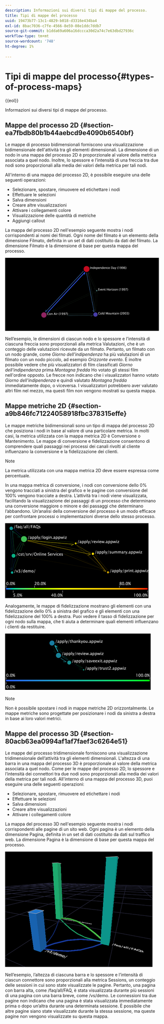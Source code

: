 ```yaml
---
description: Informazioni sui diversi tipi di mappe del processo.
title: Tipi di mappe del processo
uuid: 19473b77-13c1-4829-b018-d3316e434ba4
exl-id: 8bac7036-c7fe-4566-8e59-08e1ddc7ddb7
source-git-commit: b1dda69a606a16dccca30d2a74c7e63dbd27936c
workflow-type: tm+mt
source-wordcount: '748'
ht-degree: 1%

---
```


# Tipi di mappe del processo{#types-of-process-maps}

{{eol}}

Informazioni sui diversi tipi di mappe del processo.

## Mappe del processo 2D {#section-ea7fbdb80b1b44aebcd9e4090b6540bf}

Le mappe di processo bidimensionali forniscono una visualizzazione bidimensionale dell&#39;attività tra gli elementi dimensionali. La dimensione di un nodo in una mappa del processo 2D è proporzionale al valore della metrica associata a quel nodo. Inoltre, lo spessore e l’intensità di una freccia tra due nodi sono proporzionali alla media dei valori della metrica per tali nodi.

All&#39;interno di una mappa del processo 2D, è possibile eseguire una delle seguenti operazioni:

* Selezionare, spostare, rimuovere ed etichettare i nodi
* Effettuare le selezioni
* Salva dimensioni
* Creare altre visualizzazioni
* Attivare i collegamenti colore
* Visualizzazione delle quantità di metriche
* Aggiungi callout

La mappa del processo 2D nell&#39;esempio seguente mostra i nodi corrispondenti ai nomi dei filmati. Ogni nome del filmato è un elemento della dimensione Filmato, definita in un set di dati costituito da dati del filmato. La dimensione Filmato è la dimensione di base per questa mappa del processo.

![](assets/vis_2DProcessMap_MovieNodes.png)

Nell’esempio, le dimensioni di ciascun nodo e lo spessore e l’intensità di ciascuna freccia sono proporzionali alla metrica Valutazioni, che è un conteggio delle valutazioni ricevute da un filmato. Pertanto, un filmato con un nodo grande, come *Giorno dell&#39;indipendenza* ha più valutazioni di un filmato con un nodo piccolo, ad esempio *Orizzonte evento*. È inoltre possibile vedere che più visualizzatori di film classificati *Giorno dell&#39;indipendenza* prima *Montagna fredda* Ho votato gli stessi film nell&#39;ordine opposto. Le frecce non indicano che i visualizzatori hanno votato *Giorno dell&#39;indipendenza* e quindi valutato *Montagna fredda* immediatamente dopo, o viceversa. I visualizzatori potrebbero aver valutato altri film nel mezzo, ma questi film non vengono mostrati su questa mappa.

## Mappe metriche 2D {#section-a9b846fc71224058918fbc378315effe}

Le mappe metriche bidimensionali sono un tipo di mappa del processo 2D che posiziona i nodi in base al valore di una particolare metrica. In molti casi, la metrica utilizzata con la mappa metrica 2D è Conversione o Mantenimento. Le mappe di conversione e fidelizzazione consentono di comprendere quali passaggi nei processi dei canali rivolti al cliente influenzano la conversione e la fidelizzazione dei clienti.

>[!NOTE]
>
>La metrica utilizzata con una mappa metrica 2D deve essere espressa come percentuale.

In una mappa metrica di conversione, i nodi con conversione dello 0% vengono tracciati a sinistra del grafico e le pagine con conversione del 100% vengono tracciate a destra. L’attività tra i nodi viene visualizzata, facilitando la visualizzazione dei passaggi di un processo che determinano una conversione maggiore o minore e dei passaggi che determinano l’abbandono. Un’analisi della conversione del processo è un modo efficace per confrontare processi o implementazioni diverse dello stesso processo.

![](assets/vis_2DMetricMap_Conversion.png)

Analogamente, le mappe di fidelizzazione mostrano gli elementi con una fidelizzazione dello 0% a sinistra del grafico e gli elementi con una fidelizzazione del 100% a destra. Puoi vedere il tasso di fidelizzazione per ogni nodo sulla mappa, che ti aiuta a determinare quali elementi influenzano i clienti da restituire.

![](assets/vis_2DMetricMap_Retention.png)

>[!NOTE]
>
>Non è possibile spostare i nodi in mappe metriche 2D orizzontalmente. Le mappe metriche sono progettate per posizionare i nodi da sinistra a destra in base ai loro valori metrici.

## Mappe del processo 3D {#section-80acb63ea0994af1af7faef3c6264e51}

Le mappe del processo tridimensionale forniscono una visualizzazione tridimensionale dell’attività tra gli elementi dimensionali. L&#39;altezza di una barra in una mappa del processo 3D è proporzionale al valore della metrica associata a quel nodo. Come per le mappe del processo 2D, lo spessore e l’intensità dei connettori tra due nodi sono proporzionali alla media dei valori della metrica per tali nodi. All&#39;interno di una mappa del processo 3D, puoi eseguire una delle seguenti operazioni:

* Selezionare, spostare, rimuovere ed etichettare i nodi
* Effettuare le selezioni
* Salva dimensioni
* Creare altre visualizzazioni
* Attivare i collegamenti colore

La mappa del processo 3D nell&#39;esempio seguente mostra i nodi corrispondenti alle pagine di un sito web. Ogni pagina è un elemento della dimensione Pagina, definita in un set di dati costituito da dati sul traffico web. La dimensione Pagina è la dimensione di base per questa mappa del processo.

![](assets/vis_3DProcessMap_PageNodes.png)

Nell’esempio, l’altezza di ciascuna barra e lo spessore e l’intensità di ciascun connettore sono proporzionali alla metrica Sessions, un conteggio delle sessioni in cui sono state visualizzate le pagine. Pertanto, una pagina con barra alta, come /faq/all/FAQ, è stata visualizzata durante più sessioni di una pagina con una barra breve, come /vs/demo. Le connessioni tra due pagine non indicano che una pagina è stata visualizzata immediatamente prima o dopo un’altra durante una determinata sessione. È possibile che altre pagine siano state visualizzate durante la stessa sessione, ma queste pagine non vengono visualizzate su questa mappa.
